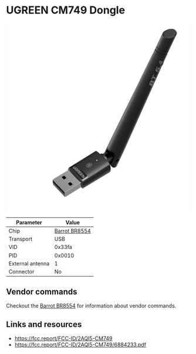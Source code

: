 # UGREEN CM749 Dongle

![UGREEN CM749](UGREEN_CM749.png)

| Parameter        | Value                                  |
| ---------------- | -------------------------------------- |
| Chip             | [Barrot BR8554](Chip_Barrot_BR8554.md) |
| Transport        | USB                                    |
| VID              | 0x33fa                                 |
| PID              | 0x0010                                 |
| External antenna | 1                                      |
| Connector        | No                                           |

## Vendor commands

Checkout the [Barrot BR8554](Chip_Barrot_BR8554.md) for information about vendor commands.

## Links and resources

- <https://fcc.report/FCC-ID/2AQI5-CM749>
- <https://fcc.report/FCC-ID/2AQI5-CM749/6884233.pdf>
